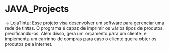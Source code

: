 # JAVA_Projects
-> LojaTinta: Esse projeto visa desenvolver um software para gerenciar uma rede de tintas. O programa é capaz de imprimir os vários tipos de produtos, precificando-os. Além disso, gera um orçamento para um cliente, e implementa um carrinho de compras para caso o cliente queira obter os produtos pela internet.
